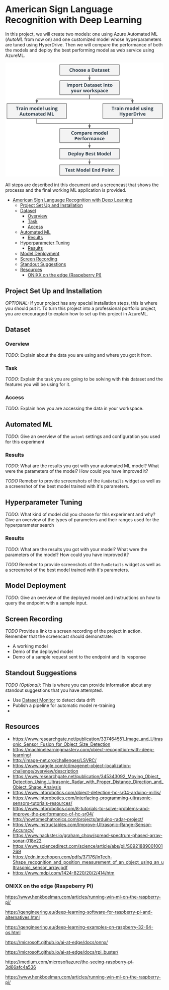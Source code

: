 # American Sign Language Recognition with Deep Learning

In this project, we will create two models: one using Azure Automated ML (_AutoML_ from now on) and one customized model whose hyperparameters are tuned using HyperDrive. Then we will compare the performance of both the models and deploy the best performing model as web service using AzureML.

![img](media/project_workflow.png)

All steps are described int this document and a screencast that shows the processs and the final working ML application is provided.


- [American Sign Language Recognition with Deep Learning](#american-sign-language-recognition-with-deep-learning)
  - [Project Set Up and Installation](#project-set-up-and-installation)
  - [Dataset](#dataset)
    - [Overview](#overview)
    - [Task](#task)
    - [Access](#access)
  - [Automated ML](#automated-ml)
    - [Results](#results)
  - [Hyperparameter Tuning](#hyperparameter-tuning)
    - [Results](#results-1)
  - [Model Deployment](#model-deployment)
  - [Screen Recording](#screen-recording)
  - [Standout Suggestions](#standout-suggestions)
  - [Resources](#resources)
    - [ONIXX on the edge (Raspeberry PI)](#onixx-on-the-edge-raspeberry-pi)

## Project Set Up and Installation
*OPTIONAL:* If your project has any special installation steps, this is where you should put it. To turn this project into a professional portfolio project, you are encouraged to explain how to set up this project in AzureML.

## Dataset

### Overview
*TODO*: Explain about the data you are using and where you got it from.

### Task
*TODO*: Explain the task you are going to be solving with this dataset and the features you will be using for it.

### Access
*TODO*: Explain how you are accessing the data in your workspace.

## Automated ML
*TODO*: Give an overview of the `automl` settings and configuration you used for this experiment

### Results
*TODO*: What are the results you got with your automated ML model? What were the parameters of the model? How could you have improved it?

*TODO* Remeber to provide screenshots of the `RunDetails` widget as well as a screenshot of the best model trained with it's parameters.

## Hyperparameter Tuning
*TODO*: What kind of model did you choose for this experiment and why? Give an overview of the types of parameters and their ranges used for the hyperparameter search


### Results
*TODO*: What are the results you got with your model? What were the parameters of the model? How could you have improved it?

*TODO* Remeber to provide screenshots of the `RunDetails` widget as well as a screenshot of the best model trained with it's parameters.

## Model Deployment
*TODO*: Give an overview of the deployed model and instructions on how to query the endpoint with a sample input.

## Screen Recording
*TODO* Provide a link to a screen recording of the project in action. Remember that the screencast should demonstrate:
- A working model
- Demo of the deployed  model
- Demo of a sample request sent to the endpoint and its response

## Standout Suggestions
*TODO (Optional):* This is where you can provide information about any standout suggestions that you have attempted.

- Use [Dataset Monitor](https://docs.microsoft.com/en-us/azure/machine-learning/how-to-monitor-datasets?tabs=python) to detect data drift
- Publish a pipeline for automatic model re-training
- 



## Resources

- https://www.researchgate.net/publication/337464551_Image_and_Ultrasonic_Sensor_Fusion_for_Object_Size_Detection
- https://machinelearningmastery.com/object-recognition-with-deep-learning/
- http://image-net.org/challenges/LSVRC/
- https://www.kaggle.com/c/imagenet-object-localization-challenge/overview/description
- https://www.researchgate.net/publication/345343092_Moving_Object_Detection_Using_Ultrasonic_Radar_with_Proper_Distance_Direction_and_Object_Shape_Analysis
- https://www.intorobotics.com/object-detection-hc-sr04-arduino-millis/
- https://www.intorobotics.com/interfacing-programming-ultrasonic-sensors-tutorials-resources/
- https://www.intorobotics.com/8-tutorials-to-solve-problems-and-improve-the-performance-of-hc-sr04/
- http://howtomechatronics.com/projects/arduino-radar-project/
- https://www.instructables.com/Improve-Ultrasonic-Range-Sensor-Accuracy/
- https://www.hackster.io/graham_chow/spread-spectrum-phased-array-sonar-018e22
- https://www.sciencedirect.com/science/article/abs/pii/S0921889001001269
- https://cdn.intechopen.com/pdfs/37176/InTech-Shape_recognition_and_position_measurement_of_an_object_using_an_ultrasonic_sensor_array.pdf
- https://www.mdpi.com/1424-8220/20/2/414/htm

### ONIXX on the edge (Raspeberry PI)

https://www.henkboelman.com/articles/running-win-ml-on-the-raspberry-pi/

https://qengineering.eu/deep-learning-software-for-raspberry-pi-and-alternatives.html

https://qengineering.eu/deep-learning-examples-on-raspberry-32-64-os.html

https://microsoft.github.io/ai-at-edge/docs/onnx/

https://microsoft.github.io/ai-at-edge/docs/rpi_buster/

https://medium.com/microsoftazure/the-seeing-raspberry-pi-3d66afc4a536

https://www.henkboelman.com/articles/running-win-ml-on-the-raspberry-pi/



